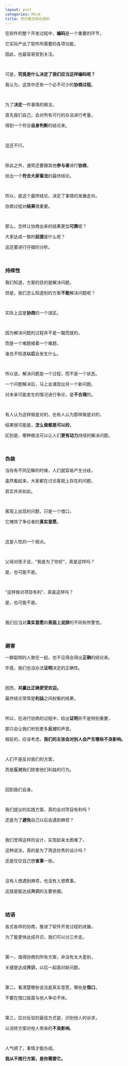 ```yaml
---
layout: post
categories: Mind
title: 共识是怎样达成的
---
```


在软件的整个开发过程中，**编码**是一个重要的环节，

它实际产出了软件所需要的各项功能，

因此，也最容易受到关注。

<br/>

可是，**究竟是什么决定了我们应当这样编码呢？**

我认为，这其中还有一个必不可少的**协商过程**。

<br/>

为了**决定**一件事情的做法，

首先我们自己，会对所有可行的办法进行考量，

得到一个符合**自身判断**的结论来。

<br/>

这还不行。

<br/>

除此之外，通常还要跟其他**参与者**进行**协商**，

给出一个**符合大家看法**的最终结论。

<br/>

所以，是这个最终结论，决定了事情的发展走向，

协商过程对**结果**很重要。

<br/>

那么，怎样让协商出来的结果更加**可靠**呢？

大家达成一致的**前提**是什么呢？

这还要进行仔细的分析。

<br/>

### 持续性

我们知道，方案的目的是解决问题，

但是，我们怎么知道别的方案**不能**解决问题呢？

<br/>

实际上这是**协商**的一个误区。

<br/>

因为解决问题的过程并不是一蹴而就的，

而是一个难题接着一个难题，

谁也不知道**以后**会发生什么。

<br/>

所以说，解决问题是一个过程，而不是一个状态。

一个问题解决后，马上会涌现出另一个新问题。

对未来可能发生的情况进行争论，是**不合理**的。

<br/>

有人认为这样做是对的，也有人认为那样做是对的，

结果很可能是，**怎么做都是可以的**，

区别是，哪种做法可以让人们**更有动力**持续的解决问题。

<br/>

### 伪装

当存有不同见解的时候，人们就容易产生分歧，

虽然看起来，大家都在讨论客观上存在的问题，

其实并非如此。

<br/>

客观上出现的问题，只是一个借口，

它掩饰了争论者的**真实意愿**。

<br/>

这是人性的一个弱点。

<br/>

父母对孩子说，“我是为了你好”，真是这样吗？

是，也可能不是。

<br/>

“这样做对项目有利”，真是这样吗？

是，也可能不是。

<br/>

我们应当对**真实意愿**和**表面上说辞**的不同有所警觉。

<br/>

### 避害

一群聪明的人聚在一起，也不见得会得出**正确**的结论来。

毕竟，我们也没办法**证明**决定的正确性。

<br/>

因而，**共赢比正确更受欢迎。**

最终结论常常是**利益**之间权衡的结果。

<br/>

所以，在进行协商的过程中，给出**证明**并不是特别重要，

那只会让我们听到更多**反对**的声音。

相反的，应该考虑，**我们的主张会对别人会产生哪些不良影响。**

<br/>

人们不是反对我们的方案，

而是**反对**我们损害他们利益的行为。

<br/>

回到我们自身。

<br/>

我们提议的实践方案，真的会对项目有利吗？

还是为了**避免**自己以后会遇到麻烦？

<br/>

我们觉得这样的设计，实现起来太困难了，

这种说法，真的是为了筛选优秀的设计吗？

还是仅仅自己想**省事**一些。

<br/>

没有人想遇到麻烦，也没有人想费事。

这就是能达成**共识**的主要依据。

<br/>

### 结语

各式各样的协商，推进了软件开发过程的进展。

为了能更快达成共识，我们可以分三步走。

<br/>

第一，值得协商的所有方案，并没有太大差别，

关键是达成**共识**，以后一起面对新问题。

<br/>

第二，看清楚哪些说法是真实意愿，哪些是**借口**，

不要在借口层面与他人争论不休。

<br/>

第三，应对反驳的最佳方式是，识别他人的诉求，

以消除方案对他人带来的**不良影响**。

<br/>

人气顺了，事情才能办成。

**我从不推行方案，是你需要它。**
